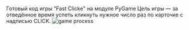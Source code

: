 Готовый код игры "Fast Clicke" на модуле PyGame
Цель игры — за отведённое время успеть кликнуть нужное число раз по карточке с надписью CLICK.
![game process](https://github.com/OrkhanFeyziev/Fast-Clicker-PyGame/assets/159690301/8ce4af59-1c28-4a6b-a961-1753aba80032)
